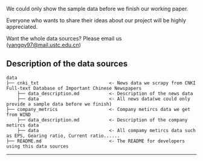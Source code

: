 We could only show the sample data before we finish our working paper.

Everyone who wants to share their ideas about our project will be highly appreciated.

Want the whole data sources? Please email us (yangqy97@mail.ustc.edu.cn)

Description of the data sources
------------

    data
    ├── cnki_txt                          <- News data we scrapy from CNKI Full-text Database of Important Chinese Newspapers
        ├── data_description.md           <- Description of the news data
        ├── data                          <- All news data(we could only provide a sample data before we finish)
    ├── company_metrics                   <- Company metircs data we get from WIND
        ├── data_description.md           <- Description of the company metircs data
        ├── data                          <- All compamy metircs data such as EPS, Gearing ratio, Current ratio......
    ├── README.md                         <- The README for developers using this data sources

------------
